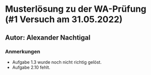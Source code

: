 # Musterlösung zu der WA-Prüfung (#1 Versuch am 31.05.2022)

## Autor: Alexander Nachtigal

### Anmerkungen

- Aufgabe 1.3 wurde noch nicht richtig gelöst.
- Aufgabe 2.10 fehlt.
